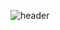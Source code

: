 ![header](https://capsule-render.vercel.app/api?type=wave&color=auto&height=300&section=header&text=munsu's%20github&fontSize=50)

<!--
**Sonmunsu0913/Sonmunsu0913** is a ✨ _special_ ✨ repository because its `README.md` (this file) appears on your GitHub profile.

Here are some ideas to get you started:

- 🔭 I’m currently working on ...
- 🌱 I’m currently learning ...
- 👯 I’m looking to collaborate on ...
- 🤔 I’m looking for help with ...
- 💬 Ask me about ...
- 📫 How to reach me: ...
- 😄 Pronouns: ...
- ⚡ Fun fact: ...
-->
